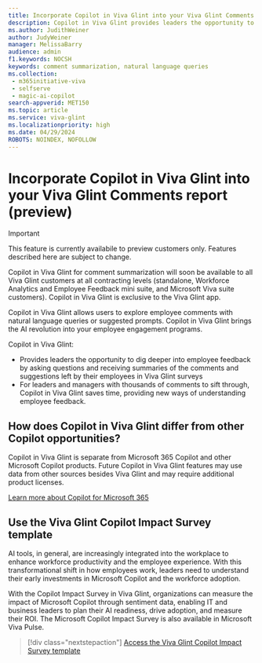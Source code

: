 ```yaml
---
title: Incorporate Copilot in Viva Glint into your Viva Glint Comments report (preview)
description: Copilot in Viva Glint provides leaders the opportunity to dig deeper into employee feedback by asking questions and receiving summaries of the comments and suggestions left by their employees in Viva Glint surveys.
ms.author: JudithWeiner
author: JudyWeiner
manager: MelissaBarry
audience: admin
f1.keywords: NOCSH
keywords: comment summarization, natural language queries
ms.collection: 
 - m365initiative-viva
 - selfserve
 - magic-ai-copilot
search-appverid: MET150
ms.topic: article
ms.service: viva-glint
ms.localizationpriority: high
ms.date: 04/29/2024
ROBOTS: NOINDEX, NOFOLLOW
---
```


# Incorporate Copilot in Viva Glint into your Viva Glint Comments report (preview)

>[!IMPORTANT]
>This feature is currently availabile to preview customers only. Features described here are subject to change.

Copilot in Viva Glint for comment summarization will soon be available to all Viva Glint customers at all contracting levels (standalone, Workforce Analytics and Employee Feedback mini suite, and Microsoft Viva suite customers). Copilot in Viva Glint is exclusive to the Viva Glint app.  

Copilot in Viva Glint allows users to explore employee comments with natural language queries or suggested prompts. Copilot in Viva Glint brings the AI revolution into your employee engagement programs. 

Copilot in Viva Glint:
- Provides leaders the opportunity to dig deeper into employee feedback by asking questions and receiving summaries of the comments and suggestions left by their employees in Viva Glint surveys
- For leaders and managers with thousands of comments to sift through, Copilot in Viva Glint saves time, providing new ways of understanding employee feedback. 

## How does Copilot in Viva Glint differ from other Copilot opportunities?

Copilot in Viva Glint is separate from Microsoft 365 Copilot and other Microsoft Copilot products. Future Copilot in Viva Glint features may use data from other sources besides Viva Glint and may require additional product licenses.

[Learn more about Copilot for Microsoft 365](https://adoption.microsoft.com/en-us/copilot/)

## Use the Viva Glint Copilot Impact Survey template

AI tools, in general, are increasingly integrated into the workplace to enhance workforce productivity and the employee experience. With this transformational shift in how employees work, leaders need to understand their early investments in Microsoft Copilot and the workforce adoption.

With the Copilot Impact Survey in Viva Glint, organizations can measure the impact of Microsoft Copilot through sentiment data, enabling IT and business leaders to plan their AI readiness, drive adoption, and measure their ROI. The Microsoft Copilot Impact Survey is also available in Microsoft Viva Pulse.

> [!div class="nextstepaction"]
> [Access the Viva Glint Copilot Impact Survey template](https://go.microsoft.com/fwlink/?linkid=2261039)
